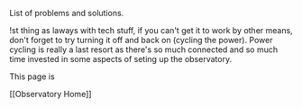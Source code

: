 List of problems and solutions.

!st thing as laways with tech stuff, if you can't get it to work by other means, don't forget to try turning it off and back on (cycling the power).
Power cycling is really a last resort as there's so much connected and so much time invested in some aspects of seting up the observatory.

This page is 

[[Observatory Home]]


